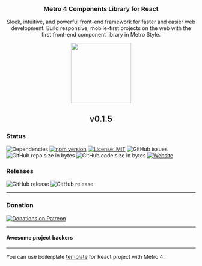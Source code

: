 <p align="center">
  <a href="https://metroui.org.ua/v4/">
    <img src="https://metroui.org.ua/images/logo-react.png" alt="">
  </a>
</p>

<h3 align="center">Metro 4 Components Library for React</h3>

<p align="center">
  Sleek, intuitive, and powerful front-end framework for faster and easier web development. Build responsive, mobile-first projects on the web with the first front-end component library in Metro Style. 
</p>

<p align="center">
  <a href="https://www.patreon.com/metro4_react">
    <img src="https://c5.patreon.com/external/logo/become_a_patron_button@2x.png" width="160">
  </a>
</p>  

<h2 align="center">v0.1.5</h2>

### Status
![Dependencies](https://img.shields.io/david/olton/Metro4-React)
[![npm version](https://badge.fury.io/js/metro4-react.svg)](https://www.npmjs.com/package/metro4-react)
[![License: MIT](https://img.shields.io/badge/License-MIT-blue.svg?style=flat)](https://github.com/olton/Metro4-React/blob/master/LICENSE)
![GitHub issues](https://img.shields.io/github/issues-raw/olton/Metro4-React.svg)
![GitHub repo size in bytes](https://img.shields.io/github/repo-size/olton/Metro4-React)
![GitHub code size in bytes](https://img.shields.io/github/languages/code-size/olton/Metro4-React)
[![Website](https://img.shields.io/website/https/react.metroui.org.ua.svg?label=react.metroui.org.ua)](https://react.metroui.org.ua)

### Releases
![GitHub release](https://img.shields.io/github/v/release/olton/Metro4-React)
![GitHub release](https://img.shields.io/github/v/release/olton/Metro4-React?include_prereleases&label=pre-release)

<hr>

### Donation
[![Donations on Patreon](https://img.shields.io/badge/Patreon-$0-red.svg)](https://www.patreon.com/metro4_react)

<hr>

#### Awesome project backers


<hr>

You can use boilerplate <a href="https://github.com/olton/Metro4-React-App">template</a> for React project with Metro 4.
